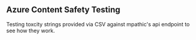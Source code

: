 Azure Content Safety Testing
--

Testing toxcity strings provided via CSV against mpathic's api endpoint to see how they work.

